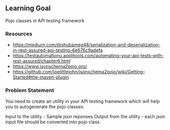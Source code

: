 ## Learning Goal
Pojo classes in API testing framework

### Resources
- https://medium.com/@shubameg48/serialization-and-deserialization-in-rest-assured-api-testing-6e676c9adefa
- https://testautomationu.applitools.com/automating-your-api-tests-with-rest-assured/chapter6.html
- https://www.jsonschema2pojo.org/
- https://github.com/joelittlejohn/jsonschema2pojo/wiki/Getting-Started#the-maven-plugin

### Problem Statement
You need to create an utility in your API testing framework which will help you to autogenerate the pojo classes.

Input to the utility - Sample json reponses
Output from the utility - each json input file should be converted into pojo class.
